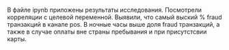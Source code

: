 В файле ipynb приложены результаты исследования. 
Посмотрели корреляции с целевой переменной. Выявили, что самый выский % fraud транзакций в канале pos. В ночные часы выше доля fraud транзакций, а также в случае оплаты вне страны пребывания и при присутстсвии карты.

